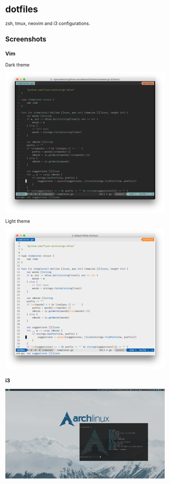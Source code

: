 dotfiles
========

zsh, tmux, neovim and i3 configurations.

## Screenshots

### Vim

Dark theme

![Dark theme](screenshots/dark.png)

Light theme

![Light theme](screenshots/light.png)

### i3

![Desktop](screenshots/desktop.png)


